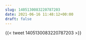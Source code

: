 ```yaml
---
slug: 1405130083220787203
date: 2021-06-16 11:48:12+00:00
draft: false
---
```


{{< tweet 1405130083220787203 >}}
